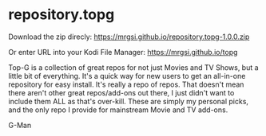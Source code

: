 # repository.topg
 
Download the zip direcly: 
https://mrgsi.github.io/repository.topg-1.0.0.zip

Or enter URL into your Kodi File Manager:
https://mrgsi.github.io/topg

Top-G is a collection of great repos for not just Movies and TV Shows, but a little bit of everything. It's a quick way for new users to get an all-in-one repository for easy install. It's really a repo of repos. That doesn't mean there aren't other great repos/add-ons out there, I just didn't want to include them ALL as that's over-kill. These are simply my personal picks, and the only repo I provide for mainstream Movie and TV add-ons.

G-Man
